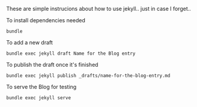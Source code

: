These are simple instrucions about how to use jekyll.. just
in case I forget..

To install dependencies needed

    bundle

To add a new draft

    bundle exec jekyll draft Name for the Blog entry

To publish the draft once it's finished

    bundle exec jekyll publish _drafts/name-for-the-blog-entry.md

To serve the Blog for testing

    bundle exec jekyll serve
